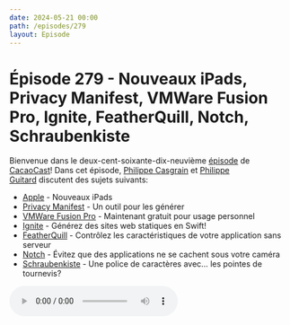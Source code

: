 ```yaml
---
date: 2024-05-21 00:00
path: /episodes/279
layout: Episode
---
```

# Épisode 279 - Nouveaux iPads, Privacy Manifest, VMWare Fusion Pro, Ignite, FeatherQuill, Notch, Schraubenkiste
<p>Bienvenue dans le deux-cent-soixante-dix-neuvi&egrave;me&nbsp;<a href="https://cacaocast.com/media/cacaocast_279.mp3" title="CacaoCast Episode 279">épisode</a> de <a href="https://mastodon.world/@cacaocast" title="CacaoCast sur Mastodon.world">CacaoCast</a>! Dans cet épisode, <a href="https://mastodon.social/@philippec" title="Philippe Casgrain sur Mastodon.social">Philippe Casgrain</a> et <a href="https://mastodon.social/@philippeguitard" title="Philippe Guitard sur Mastodon.social">Philippe Guitard</a> discutent des sujets suivants:</p>
<ul>
<li><a href="https://events-delivery.apple.com/2403kaqfcpzjjnpkkkkmbtyqacnyrknu/m3u8/vod_index-FWvkXNNmsRMrZDXBaxokUYtHsLjfLzXu.m3u8" title="Apple">Apple</a> - Nouveaux iPads</li>
<li><a href="https://www.privacymanifest.dev" title="Privacy Manifest">Privacy Manifest</a> - Un outil pour les générer</li>
<li><a href="https://9to5mac.com/2024/05/14/vmware-fusion-pro-13-free-for-personal-use/" title="VMWare Fusion Pro">VMWare Fusion Pro</a> - Maintenant gratuit pour usage personnel</li>
<li><a href="https://github.com/twostraws/Ignite" title="Ignite">Ignite</a> - Générez des sites web statiques en Swift!</li>
<li><a href="https://github.com/brightdigit/FeatherQuill" title="FeatherQuill">FeatherQuill</a> - Contrôlez les caractéristiques de votre application sans serveur</li>
<li><a href="https://flaky.build/built-in-workaround-for-applications-hiding-under-the-macbook-pro-notch" title="Notch">Notch</a> - Évitez que des applications ne se cachent sous votre caméra</li>
<li><a href="http://www.peter-wiegel.de/Schraubenkiste.html" title="Schraubenkiste">Schraubenkiste</a> - Une police de caractères avec… les pointes de tournevis?</li>
</ul>
<p><audio controls><source src="https://cacaocast.com/media/cacaocast_279.mp3" type="audio/mpeg"><source src="https://cacaocast.com/media/cacaocast_279.mp3" type="audio/mp4">Votre navigateur ne supporte pas l'élément audio / Your browser does not support the audio element.</audio></p>
